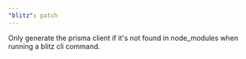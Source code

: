 ```yaml
---
"blitz": patch
---
```


Only generate the prisma client if it's not found in node_modules when running a blitz cli command.
